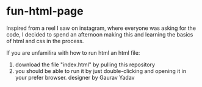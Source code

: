 # fun-html-page
Inspired from a reel I saw on instagram, where everyone was asking for the code, I decided to spend an afternoon making this and learning the basics of html and css in the process.

If you are unfamilira with how to run html an html file:
1. download the file "index.html" by pulling this repository
2. you should be able to run it by just double-clicking and opening it in your prefer browser.
designer  by Gaurav Yadav

